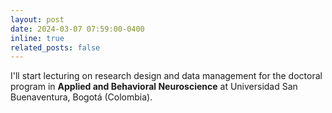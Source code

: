 ```yaml
---
layout: post
date: 2024-03-07 07:59:00-0400
inline: true
related_posts: false
---
```


I'll start lecturing on research design and data management for the doctoral program in **Applied and Behavioral Neuroscience** at Universidad San Buenaventura, Bogotá (Colombia).
